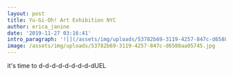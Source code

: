```yaml
---
layout: post
title: Yu-Gi-Oh! Art Exhibition NYC
author: erica_janine
date: '2019-11-27 03:16:41'
intro_paragraph: '![](/assets/img/uploads/53782b69-3119-4257-847c-d6588aa05745.jpg)'
image: /assets/img/uploads/53782b69-3119-4257-847c-d6588aa05745.jpg
---
```

it's time to d-d-d-d-d-d-d-d-dUEL
